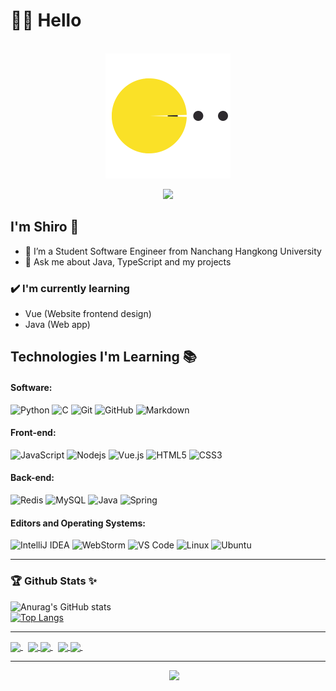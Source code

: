 # 👋🏻 Hello
<div align="center">
	<br>
	<img src="https://raw.githubusercontent.com/Aniket965/Aniket965/master/pacman.svg?sanitize=true" width="200" height="200">
</div>
<p align="center"><img src="https://i.imgur.com/A6bWGFl.gif"/></p>

## I'm Shiro 🌻
- 🔭 I’m a Student Software Engineer from Nanchang Hangkong University
- 💬 Ask me about Java, TypeScript and my projects
### ✔️ I'm currently learning
- Vue (Website frontend design)
- Java (Web app)

## Technologies I'm Learning :books:

#### Software:

![Python](http://img.shields.io/badge/-Python-3776AB?style=flat-square&logo=python&logoColor=ffff4a)
![C](https://img.shields.io/badge/-C-black?style=flat-square&logo=c)
![Git](https://img.shields.io/badge/-Git-black?style=flat-square&logo=git)
![GitHub](https://img.shields.io/badge/-GitHub-333333?style=flat&logo=github)
![Markdown](https://img.shields.io/badge/-Markdown-333333?style=flat&logo=markdown)

#### Front-end:

![JavaScript](https://img.shields.io/badge/-JavaScript-%23F7DF1C?style=flat-square&logo=javascript&logoColor=000000&color=d1b01f)
![Nodejs](https://img.shields.io/badge/-Nodejs-black?style=flat-square&logo=Node.js&logoColor=00d632)
![Vue.js](https://img.shields.io/badge/-VueJS-333333?style=flat&logo=Vue.js)
![HTML5](https://img.shields.io/badge/-HTML5-333333?style=flat&logo=HTML5)
![CSS3](https://img.shields.io/badge/-CSS3-black?style=flat-square&logo=css3)

#### Back-end:

![Redis](https://img.shields.io/badge/-Redis-DC382D?style=flat-square&logo=redis&logoColor=ffffff)
![MySQL](https://img.shields.io/badge/-MySQL-333333?style=flat&logo=mysql)
![Java](http://img.shields.io/badge/-Java-007396?style=flat-square&logo=java&logoColor=ffffff)
![Spring](http://img.shields.io/badge/-Spring-6DB33F?style=flat-square&logo=spring&logoColor=ffffff)


#### Editors and Operating Systems:

![IntelliJ IDEA](http://img.shields.io/badge/-IntelliJ%20IDEA-000000?style=flat-square&logo=intellij-idea&logoColor=ffffff)
![WebStorm](http://img.shields.io/badge/-WebStorm%20-000000?style=flat-square&logo=WebStorm&logoColor=ffffff)
![VS Code](http://img.shields.io/badge/-VS%20Code-007ACC?style=flat-square&logo=visual-studio-code&logoColor=ffffff)
![Linux](https://img.shields.io/badge/-Linux-333333?style=flat&logo=Linux&logoColor=FCC624)
![Ubuntu](https://img.shields.io/badge/-Ubuntu-black?style=flat-square&logo=ubuntu)

<hr/>

### 🏆 Github Stats ✨
![Anurag's GitHub stats](https://github-readme-stats.vercel.app/api?username=Shiro-Sagiri&count_private=true&hide_title=true&hide_border=true&show_icons=true&count_private=true&include_all_commits=true&line_height=21&bg_color=0,EC6C6C,FFD479,FFFC79,73FA79&theme=graywhite&locale=cn)<br/>
[![Top Langs](https://github-readme-stats.vercel.app/api/top-langs/?username=Shiro-Sagiri&hide_title=true&hide_border=true&count_private=true&layout=compact&bg_color=0,73FA79,73FDFF,D783FF&locale=cn&theme=graywhite)](https://github.com/anuraghazra/github-readme-stats)
<hr/>

<a href="https://github.com/Shiro-Sagiri/sky-take-out">
  <img align="center" src="https://github-readme-stats.vercel.app/api/pin/?username=Shiro-Sagiri&repo=sky-take-out" />
</a>&nbsp;
<a href="https://github.com/Shiro-Sagiri/Vue3-big-event-admin">
  <img align="center" src="https://github-readme-stats.vercel.app/api/pin/?username=Shiro-Sagiri&repo=Vue3-big-event-admin" />
</a>
<a href="https://github.com/Shiro-Sagiri/big-event-admin-backend">
  <img align="center" src="https://github-readme-stats.vercel.app/api/pin/?username=Shiro-Sagiri&repo=big-event-admin-backend" />
</a>&nbsp;
<a href="https://github.com/Shiro-Sagiri/soj-backend">
  <img align="center" src="https://github-readme-stats.vercel.app/api/pin/?username=Shiro-Sagiri&repo=soj-backend" />
</a>
<a href="https://github.com/Shiro-Sagiri/soj-frontend">
  <img align="center" src="https://github-readme-stats.vercel.app/api/pin/?username=Shiro-Sagiri&repo=soj-frontend" />
</a>&nbsp;

<hr/>
<img align= "right" width= "250" src= "https://pa1.narvii.com/6580/8098c6e9207376889eeb0532d9f5a0723c4d73f5_hq.gif"/>
